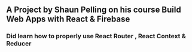 <h2> A Project by Shaun Pelling on his course Build Web Apps with React & Firebase</h2>
<h3>Did learn how to properly use React Router , React Context & Reducer</h3>
